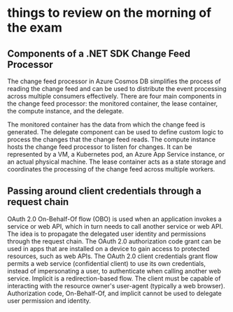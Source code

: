 # things to review on the morning of the exam

## Components of a .NET SDK Change Feed Processor

 The change feed processor in Azure Cosmos DB simplifies the process of reading the change feed and can be used to distribute the event processing across multiple consumers effectively. There are four main components in the change feed processor: the monitored container, the lease container, the compute instance, and the delegate. 

 The monitored container has the data from which the change feed is generated. The delegate component can be used to define custom logic to process the changes that the change feed reads. The compute instance hosts the change feed processor to listen for changes. It can be represented by a VM, a Kubernetes pod, an Azure App Service instance, or an actual physical machine. The lease container acts as a state storage and coordinates the processing of the change feed across multiple workers.

## Passing around client credentials through a request chain

OAuth 2.0 On-Behalf-Of flow (OBO) is used when an application invokes a service or web API, which in turn needs to call another service or web API. The idea is to propagate the delegated user identity and permissions through the request chain. The OAuth 2.0 authorization code grant can be used in apps that are installed on a device to gain access to protected resources, such as web APIs. The OAuth 2.0 client credentials grant flow permits a web service (confidential client) to use its own credentials, instead of impersonating a user, to authenticate when calling another web service. Implicit is a redirection-based flow. The client must be capable of interacting with the resource owner's user-agent (typically a web browser). Authorization code, On-Behalf-Of, and implicit cannot be used to delegate user permission and identity.
